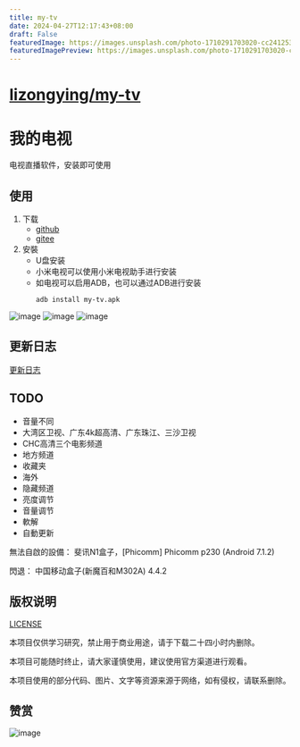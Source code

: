 ```yaml
---
title: my-tv
date: 2024-04-27T12:17:43+08:00
draft: False
featuredImage: https://images.unsplash.com/photo-1710291703020-cc2412538d4d?ixid=M3w0NjAwMjJ8MHwxfHJhbmRvbXx8fHx8fHx8fDE3MTQxOTEyODd8&ixlib=rb-4.0.3
featuredImagePreview: https://images.unsplash.com/photo-1710291703020-cc2412538d4d?ixid=M3w0NjAwMjJ8MHwxfHJhbmRvbXx8fHx8fHx8fDE3MTQxOTEyODd8&ixlib=rb-4.0.3
---
```


# [lizongying/my-tv](https://github.com/lizongying/my-tv)

# 我的电视

电视直播软件，安装即可使用

## 使用

1. 下载
    * [github](https://github.com/lizongying/my-tv/releases/)
    * [gitee](https://gitee.com/lizongying/my-tv/releases/)
2. 安裝
    * U盘安装
    * 小米电视可以使用小米电视助手进行安装
    * 如电视可以启用ADB，也可以通过ADB进行安装
       ```shell
       adb install my-tv.apk
       ```

![image](./screenshots/img_3.png)
![image](./screenshots/img_2.png)
![image](./screenshots/img_1.png)

## 更新日志

[更新日志](./HISTORY.md)

## TODO

* 音量不同
* 大湾区卫视、广东4k超高清、广东珠江、三沙卫视
* CHC高清三个电影频道
* 地方频道
* 收藏夹
* 海外
* 隐藏频道
* 亮度调节
* 音量调节
* 軟解
* 自動更新

無法自啟的設備：
斐讯N1盒子，[Phicomm] Phicomm p230 (Android 7.1.2)

閃退：
中国移动盒子(新魔百和M302A) 4.4.2

## 版权说明

[LICENSE](./LICENSE)

本项目仅供学习研究，禁止用于商业用途，请于下载二十四小时内删除。

本项目可能随时终止，请大家谨慎使用，建议使用官方渠道进行观看。

本项目使用的部分代码、图片、文字等资源来源于网络，如有侵权，请联系删除。

## 赞赏

![image](./screenshots/appreciate.jpeg)